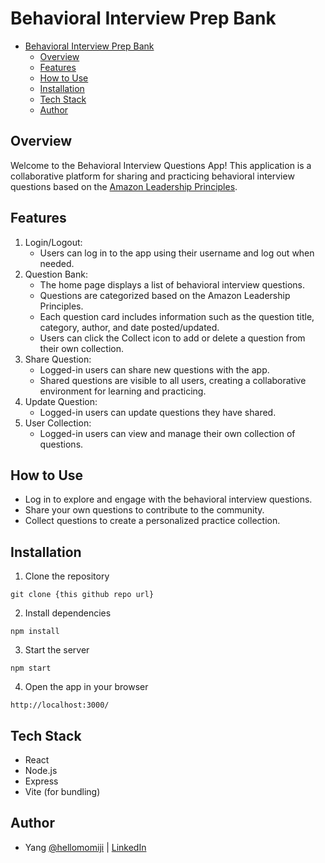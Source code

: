 # Behavioral Interview Prep Bank
- [Behavioral Interview Prep Bank](#behavioral-interview-prep-bank)
  - [Overview](#overview)
  - [Features](#features)
  - [How to Use](#how-to-use)
  - [Installation](#installation)
  - [Tech Stack](#tech-stack)
  - [Author](#author)


## Overview
Welcome to the Behavioral Interview Questions App! This application is a collaborative platform for sharing and practicing behavioral interview questions based on the [Amazon Leadership Principles](https://www.amazon.jobs/content/en/our-workplace/leadership-principles).

## Features
1. Login/Logout:
   - Users can log in to the app using their username and log out when needed.
2. Question Bank:
   - The home page displays a list of behavioral interview questions.
   - Questions are categorized based on the Amazon Leadership Principles.
   - Each question card includes information such as the question title, category, author, and date posted/updated.
   - Users can click the Collect icon to add or delete a question from their own collection.
3. Share Question:
   - Logged-in users can share new questions with the app.
   - Shared questions are visible to all users, creating a collaborative environment for learning and practicing.
4. Update Question:
   - Logged-in users can update questions they have shared.
5. User Collection:
    - Logged-in users can view and manage their own collection of questions.

## How to Use
- Log in to explore and engage with the behavioral interview questions.
- Share your own questions to contribute to the community.
- Collect questions to create a personalized practice collection.

## Installation
1. Clone the repository
```
git clone {this github repo url}
```
2. Install dependencies
```
npm install
```
3. Start the server
```
npm start
```
4. Open the app in your browser
```
http://localhost:3000/
```

## Tech Stack
- React
- Node.js
- Express
- Vite (for bundling)

## Author
- Yang [@hellomomiji](https://github.com/hellomomiji) | [LinkedIn](https://www.linkedin.com/in/yang-jiang-koyo/)